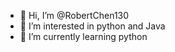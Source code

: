 - 👋 Hi, I’m @RobertChen130
- 👀 I’m interested in python and Java
- 🌱 I’m currently learning python

<!---
RobertChen130/RobertChen130 is a ✨ special ✨ repository because its `README.md` (this file) appears on your GitHub profile.
You can click the Preview link to take a look at your changes.
--->
